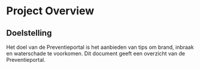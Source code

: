 # Project Overview 
## Doelstelling 
Het doel van de Preventieportal is het aanbieden van tips om brand, inbraak en waterschade te voorkomen. Dit document geeft een overzicht van de Preventieportal. 
